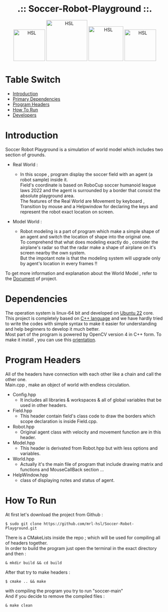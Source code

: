 <!-- <h1 align="center">
  <br>
  <a href="https://github.com/maze80/Soccer-Robot-Playground"><img src="https://s6.uupload.ir/files/hsl_0dhk.png" alt="HSL" width="200"></a>
  <br>
  Humanoid Soccer Robot 
  <br>
</h1> -->

<b><h1 align="center">.:: Soccer-Robot-Playground ::.</h4></b>

<p align="center">
<a href="https://github.com/maze80/Soccer-Robot-Playground"><img src="https://img.shields.io/badge/Version-1.2.1-brightgreen" alt="HSL" width="100"></a>
<a href="https://github.com/maze80/Soccer-Robot-Playground"><img src="https://img.shields.io/badge/Platform-linux--64-blue" alt="HSL" width="130"></a>
<a href="https://github.com/maze80/Soccer-Robot-Playground/blob/main/LICENSE.md"><img src="https://img.shields.io/badge/LICENSE-GNU-red" alt="HSL" width="110"></a>
<a href="https://github.com/maze80/Soccer-Robot-Playground/network/members"><img src="https://img.shields.io/badge/Developers-2-lightgrey" alt="HSL" width="100"></a>
</p>

# Table Switch

- [Introduction](#introduction)
- [Primary Dependencies](#dependencies)
- [Program Headers](#program-headers)
- [How To Run](#how-to-run)
- [Developers](#developers)
  
# Introduction

  Soccer Robot Playground is a simulation of world model which includes two section of grounds.
  
  - Real World : 
    - In this scope , program display the soccer field with an agent (a robot sample) inside it.\
    Field's coordinate is based on RoboCup soccer humanoid league laws 2022 and the agent is surrounded by a border that consist the absolute 
    playground area.\
    The features of the Real World are Movement by keyboard , Transition by mouse and a Helpwindow for declaring the keys 
    and represent the robot exact location on screen.
      
  - Model World :
    - Robot modeling is a part of program which make a simple shape of an agent and switch the location of shape into the original one.\
    To comprehend that what does modeling exactly do , consider the airplane's radar so that the radar make a shape of airplane on 
    it's screen nearby the own system.\
    But the impotant note is that the modeling system will upgrade only by agent's location in every frames !!
    
  To get more information and explanation about the World Model , refer to the [Document](https://github.com/maze80/Soccer-Robot-Playground/blob/main/Document/) of project.
  


# Dependencies
The operation system is linux-64 bit and developed on [Ubuntu 22](https://ubuntu.com/) core.\
This project is completely based on [C++ language](https://cplusplus.com/) and we have hardly tried to write the codes with simple syntax to make it
easier for understanding and help beginners to develop it much better.\
Most part of the program is powered by OpenCV version 4 in C++ form. To make it install , you can use 
this [orientation](https://dev.to/swervin/how-to-install-opencv-4-2-0-on-ubuntu-18-04-3i7l).
  
    
# Program Headers

All of the headers have connection with each other like a chain and call the other one.\
Main.cpp , make an object of world with endless circulation.

  - Config.hpp
    - It includes all libraries & workspaces & all of global variables that be used in other headers.
  - Field.hpp
    - This header contain field's class code to draw the borders which scope declaration is inside Field.cpp.
  - Robot.hpp
    - Original agent class with velocity and movement function are in this header.
  - Model.hpp
    - This header is derivated from Robot.hpp but with less options and variables.
  - World.hpp
    - Actually it's the main file of program that include drawing matrix and functions and MouseCallBack section ...
  - HelpWindow.hpp
    - class of displaying notes and status of agent.
    
    
# How To Run

At first let's download the project from Github :
```
$ sudo git clone https://github.com/mrl-hsl/Soccer-Robot-Playground.git
```

There is a CMakeLists inside the repo ; which will be used for compiling all of headers together.\
In order to build the program just open the terminal in the exact directory and then :
```
& mkdir build && cd build
```
After that try to make headers :
```
$ cmake .. && make
```
with compiling the program you try to run "soccer-main"\
And if you decide to remove the compiled files :
```
& make clean
```

<!-- # Developers

<p align="center">

<a href="https://github.com/mahdizynali"><img src="https://avatars.githubusercontent.com/u/104717705?s=120&v=4" width="100;" alt="Mahdi Zeinali"/><br /><sub><b>.:: Mahdi Zeinali ::.</b></sub></a>

<a href="https://github.com/RamtinKosari"><img src="https://avatars.githubusercontent.com/u/106661724?s=120&v=4" width="100;" alt="Ramtin Kosari"/><br /><sub><b>.:: Ramtin Kosari ::.</b></sub></a>

</p> -->

